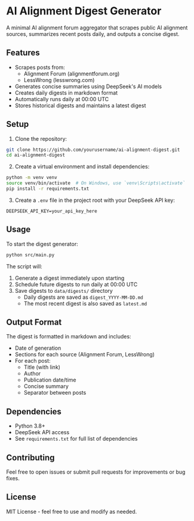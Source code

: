 # AI Alignment Digest Generator

A minimal AI alignment forum aggregator that scrapes public AI alignment sources, summarizes recent posts daily, and outputs a concise digest.

## Features

- Scrapes posts from:
  - Alignment Forum (alignmentforum.org)
  - LessWrong (lesswrong.com)
- Generates concise summaries using DeepSeek's AI models
- Creates daily digests in markdown format
- Automatically runs daily at 00:00 UTC
- Stores historical digests and maintains a latest digest

## Setup

1. Clone the repository:
```bash
git clone https://github.com/yourusername/ai-alignment-digest.git
cd ai-alignment-digest
```

2. Create a virtual environment and install dependencies:
```bash
python -m venv venv
source venv/bin/activate  # On Windows, use `venv\Scripts\activate`
pip install -r requirements.txt
```

3. Create a `.env` file in the project root with your DeepSeek API key:
```
DEEPSEEK_API_KEY=your_api_key_here
```

## Usage

To start the digest generator:

```bash
python src/main.py
```

The script will:
1. Generate a digest immediately upon starting
2. Schedule future digests to run daily at 00:00 UTC
3. Save digests to `data/digests/` directory
   - Daily digests are saved as `digest_YYYY-MM-DD.md`
   - The most recent digest is also saved as `latest.md`

## Output Format

The digest is formatted in markdown and includes:
- Date of generation
- Sections for each source (Alignment Forum, LessWrong)
- For each post:
  - Title (with link)
  - Author
  - Publication date/time
  - Concise summary
  - Separator between posts

## Dependencies

- Python 3.8+
- DeepSeek API access
- See `requirements.txt` for full list of dependencies

## Contributing

Feel free to open issues or submit pull requests for improvements or bug fixes.

## License

MIT License - feel free to use and modify as needed. 
